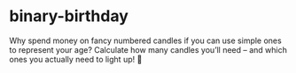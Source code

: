 # binary-birthday
Why spend money on fancy numbered candles if you can use simple ones to represent your age? Calculate how many candles you’ll need – and which ones you actually need to light up! 🎂
